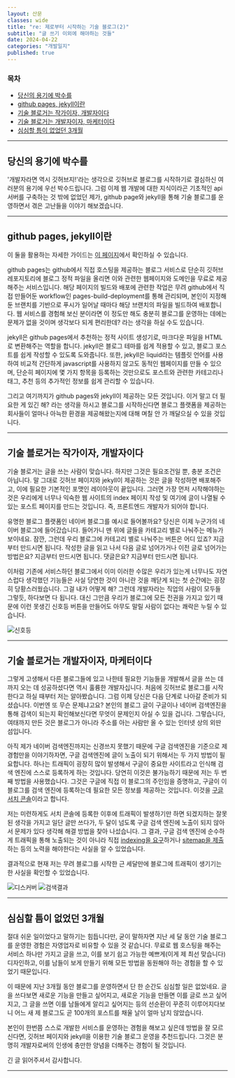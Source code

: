 ```yaml
---
layout: 산문
classes: wide
title: "re: 제로부터 시작하는 기술 블로그(2)"
subtitle: "글 쓰기 이외에 해야하는 것들"
date: 2024-04-22
categories: "개발일지"
published: true
---
```


### 목차

- [당신의 용기에 박수를](#당신의-용기에-박수를)
- [github pages, jekyll이란](#github-pages-jekyll이란)
- [기술 블로거는 작가이자, 개발자이다](#기술-블로거는-작가이자-개발자이다)
- [기술 블로거는 개발자이자, 마케터이다](#기술-블로거는-개발자이자-마케터이다)
- [심심할 틈이 없었던 3개월](#심심할-틈이-없었던-3개월)

---

## 당신의 용기에 박수를

'개발자라면 역시 깃허브지!'라는 생각으로 깃허브로 블로그를 시작하기로 결심하신 여러분의 용기에 우선 박수드립니다. 그럼 이제 웹 개발에 대한 지식이라곤 기초적인 api 서버를 구축하는 것 밖에 없었던 제가, github page와 jekyll을 통해 기술 블로그를 운영하면서 겪은 고난들을 이야기 해보겠습니다.

---

## github pages, jekyll이란

이 둘을 활용하는 자세한 가이드는 [이 페이지](https://pages.github.com/)에서 확인하실 수 있습니다.

github pages는 github에서 직접 호스팅을 제공하는 블로그 서비스로 단순히 깃허브 레포지토리에 블로그 정적 파일을 올리면 이와 관련한 웹페이지와 도메인을 무료로 제공해주는 서비스입니다. 해당 페이지의 빌드와 배포에 관련한 작업은 무려 github에서 직접 만들어둔 workflow인 pages-build-deployment를 통해 관리되며, 본인이 지정해 둔 브랜치를 기반으로 푸시가 일어날 때마다 해당 브랜치의 파일을 빌드하여 배포합니다. 웹 서비스를 경험해 보신 분이라면 이 정도만 해도 충분히 블로그를 운영하는 데에는 문제가 없을 것이며 생각보다 되게 편리한데? 라는 생각을 하실 수도 있습니다.

jekyll은 github pages에서 추천하는 정적 사이트 생성기로, 마크다운 파일을 HTML로 변환해주는 역할을 합니다. jekyll은 블로그 테마를 쉽게 적용할 수 있고, 블로그 포스트를 쉽게 작성할 수 있도록 도와줍니다. 또한, jekyll은 liquid라는 템플릿 언어를 사용하여 비교적 간단하게 javascript를 사용하지 않고도 동적인 웹페이지를 만들 수 있으며, 단순히 페이지에 몇 가지 항목을 등록하는 것만으로도 포스트와 관련한 카테고리나 태그, 추천 등의 추가적인 정보를 쉽게 관리할 수 있습니다.

그리고 여기까지가 github pages와 jekyll이 제공하는 모든 것입니다. 이거 말고 더 필요한 게 있긴 해? 라는 생각을 하시고 블로그를 시작하신다면 블로그 플랫폼을 제공하는 회사들이 얼마나 아늑한 환경을 제공해왔는지에 대해 며칠 안 가 깨달으실 수 있을 것입니다.

---

## 기술 블로거는 작가이자, 개발자이다

기술 블로거는 글을 쓰는 사람이 맞습니다. 하지만 그것은 필요조건일 뿐, 충분 조건은 아닙니다. 말 그대로 깃허브 페이지와 jekyll이 제공하는 것은 글을 작성하면 배포해주고, 이에 필요한 기본적인 포맷인 레이아웃이 끝입니다. 그러면 가장 먼저 시작해야하는 것은 우리에게 너무나 익숙한 웹 사이트의 index 페이지 작성 및 여기에 글이 나열될 수 있는 포스트 페이지를 만드는 것입니다. 즉, 프론트엔드 개발자가 되어야 합니다.

유명한 블로그 플랫폼인 네이버 블로그를 예시로 들어볼까요? 당신은 이제 누군가의 네이버 블로그에 들어갔습니다. 들어가니 맨 위에 글들을 카테고리 별로 나눠주는 메뉴가 보이네요. 잠깐, 그런데 우리 블로그에 카테고리 별로 나눠주는 버튼은 어디 있죠? 지금부터 만드시면 됩니다. 작성한 글을 읽고 나서 다음 글로 넘어가거나 이전 글로 넘어가는 방법은요? 지금부터 만드시면 됩니다. 댓글은요? 지금부터 만드시면 됩니다.

이처럼 기존에 서비스하던 블로그에서 이미 이러한 수많은 우리가 있는게 너무나도 자연스럽다 생각했던 기능들은 사실 당연한 것이 아니란 것을 깨닫게 되는 첫 순간에는 굉장히 당황스러웠습니다. 그걸 내가 어떻게 해? 그런데 개발자라는 직업의 사람이 모두들 그렇듯, 하다보면 다 됩니다. 대신 그만큼 우리가 블로그에 모든 전권을 가지고 있기 때문에 이런 못생긴 신호등 버튼을 만들어도 아무도 말릴 사람이 없다는 쾌락은 누릴 수 있습니다.

![신호등](/images/re%20제로부터%20시작하는%20블로그/신호등.png)

---

## 기술 블로거는 개발자이자, 마케터이다

그렇게 고생해서 다른 블로그들에 있고 나한테 필요한 기능들을 개발해서 글을 쓰는 데까지 오는 데 성공하셨다면 역시 훌륭한 개발자십니다. 처음에 깃허브로 블로그를 시작한다고 하실 때부터 저는 알아봤습니다. 그럼 이제 당신은 다음 단계로 나아갈 준비가 되셨습니다. 이번엔 또 무슨 문제냐고요? 본인의 블로그 글이 구글이나 네이버 검색엔진을 통해 검색이 되는지 확인해보신다면 무엇이 문제인지 아실 수 있을 겁니다. 그렇습니다, 여태까지 만든 것은 블로그가 아니라 주소를 아는 사람만 올 수 있는 인터넷 상의 외딴 섬입니다.

아직 제가 네이버 검색엔진까지는 신경쓰지 못했기 때문에 구글 검색엔진을 기준으로 제 경험만을 이야기하자면, 구글 검색엔진에 글이 노출이 되기 위해서는 두 가지 방법이 필요합니다. 하나는 트래픽이 굉장히 많이 발생해서 구글이 중요한 사이트라고 인식해 검색 엔진에 스스로 등록하게 하는 것입니다. 당연히 이것은 불가능하기 때문에 저는 두 번째 방법을 사용했습니다. 그것은 구글에 직접 이 블로그의 주인임을 증명하고, 구글이 이 블로그를 검색 엔진에 등록하는데 필요한 모든 정보를 제공하는 것입니다. 이것을 [구글 서치 콘솔](https://search.google.com/search-console/about)이라고 합니다.

저는 미련하게도 서치 콘솔에 등록한 이후에 트래픽이 발생하기만 하면 되겠지하는 잘못된 생각을 가지고 일단 글만 쓰다가, 두 달이 넘도록 구글 검색 엔진에 노출이 되지 않아서 문제가 있다 생각해 해결 방법을 찾아 나섰습니다. 그 결과, 구글 검색 엔진에 순수하게 트래픽을 통해 노출되는 것이 아니라 직접 [indexing을 요구](https://support.google.com/webmasters/answer/7440203?hl=ko)하거나 [sitemap을 제출](https://developers.google.com/search/docs/crawling-indexing/sitemaps/build-sitemap?hl=ko&visit_id=638493812450328388-2387940056&rd=1)하는 등의 노력을 해야한다는 사실을 알 수 있었습니다.

결과적으로 현재 저는 무려 블로그를 시작한 근 세달만에 블로그에 트래픽이 생기기는 한 사실을 확인할 수 있었습니다.

![디스커버](/images/re%20제로부터%20시작하는%20블로그/디스커버.png)
![검색결과](/images/re%20제로부터%20시작하는%20블로그/검색%20결과.png)

---

## 심심할 틈이 없었던 3개월

절대 쉬운 일이었다고 말하기는 힘듭니다만, 굳이 말하자면 지난 세 달 동안 기술 블로그를 운영한 경험은 자영업자로 비유할 수 있을 것 같습니다. 무료로 웹 호스팅을 해주는 서비스 하나만 가지고 글을 쓰고, 이를 보기 쉽고 가능한 예쁘게(이게 제 최선 맞습니다) 디자인하고, 이를 남들이 보게 만들기 위해 모든 방법을 동원해야 하는 경험을 할 수 있었기 때문입니다.

이 때문에 지난 3개월 동안 블로그를 운영하면서 단 한 순간도 심심할 일은 없었네요. 글을 쓰다보면 새로운 기능을 만들고 싶어지고, 새로운 기능을 만들면 이를 글로 쓰고 싶어지고, 그 글을 쓰면 이를 남들에게 알리고 싶어지는 등의 선순환이 꾸준히 이루어지다보니 어느 새 제 블로그도 곧 100개의 포스트를 채울 날이 얼마 남지 않았습니다.

본인이 한번쯤 스스로 개발한 서비스를 운영하는 경험을 해보고 싶은데 방법을 잘 모르신다면, 깃허브 페이지와 jekyll을 이용한 기술 블로그 운영을 추천드립니다. 그것은 분명히 개발자로써의 인생에 충만한 양념을 더해주는 경험이 될 것입니다.

긴 글 읽어주셔서 감사합니다.

---
